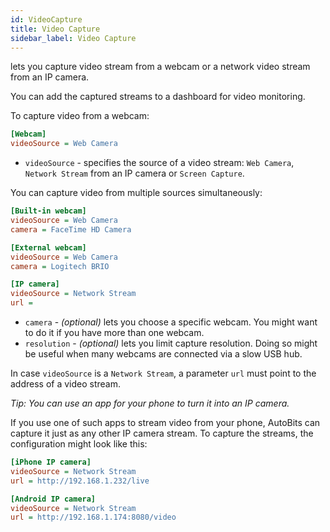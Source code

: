 ```yaml
---
id: VideoCapture
title: Video Capture
sidebar_label: Video Capture
---
```


lets you capture video stream from a webcam or a network video stream from an IP camera.

You can add the captured streams to a dashboard for video monitoring.

To capture video from a webcam:
```ini
[Webcam]
videoSource = Web Camera
```
- `videoSource` - specifies the source of a video stream: `Web Camera`, `Network Stream` from an IP camera or `Screen Capture`.

You can capture video from multiple sources simultaneously:

```ini
[Built-in webcam]
videoSource = Web Camera
camera = FaceTime HD Camera

[External webcam]
videoSource = Web Camera
camera = Logitech BRIO

[IP camera]
videoSource = Network Stream
url = 
```
- `camera` - *(optional)* lets you choose a specific webcam. You might want to do it if you have more than one webcam.
- `resolution` - *(optional)* lets you limit capture resolution. Doing so might be useful when many webcams are connected via a slow USB hub.

In case `videoSource` is a `Network Stream`, a parameter `url` must point to the address of a video stream.

*Tip: You can use an app for your phone to turn it into an IP camera.*

If you use one of such apps to stream video from your phone, AutoBits can capture it just as any other IP camera stream.
To capture the streams, the configuration might look like this:

```ini
[iPhone IP camera]
videoSource = Network Stream
url = http://192.168.1.232/live

[Android IP camera]
videoSource = Network Stream
url = http://192.168.1.174:8080/video
```